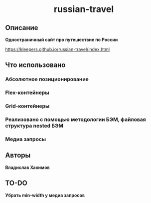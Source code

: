 <h1 align="center">russian-travel</h1> 
 
 
 
## Описание 
 
**Одностраничный сайт про путешествие по России** 
 
https://kleepers.github.io/russian-travel/index.html 
 
<p align="center"></p> 
 
 
## Что использовано 
 
### Абсолютное позиционирование 
### Flex-контейнеры 
### Grid-контейнеры 
### Реализовано с помощью методологии БЭМ, файловая структура nested БЭМ 
### Медиа запросы 
 
 
## Авторы 
 
**Владислав Хакимов** 
 
## TO-DO 
 
**Убрать min-width у медиа запросов** 
